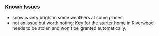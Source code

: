 ### Known Issues

- snow is very bright in some weathers at some places
- not an issue but worth noting: Key for the starter home in Riverwood needs to be stolen and won't be granted automatically.



